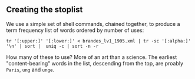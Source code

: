 ## Creating the stoplist

We use a simple set of shell commands, chained together, to produce a term frequency list of words ordered by number of uses:

`tr '[:upper:]' '[:lower:]' < brandes_lv1_1905.xml | tr -sc '[:alpha:]' '\n' | sort |  uniq -c | sort -n -r`

How many of these to use? More of an art than a science. The earliest "content-bearing" words in the list, descending from the top, are proably `Paris`, `ung` and `unge`. 
